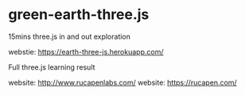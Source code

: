 # green-earth-three.js

15mins three.js in and out exploration

webstie: https://earth-three-js.herokuapp.com/

Full three.js learning result

website: http://www.rucapenlabs.com/
website: https://rucapen.com/
